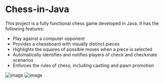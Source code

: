 # Chess-in-Java

This project is a fully functional chess game developed in Java. It has the following features:
* Play against a computer opponent
* Provides a chessboard with visually distinct pieces
* Highlights the squares of possible moves when a piece is selected
* Automatically identifies and notifies players of check and checkmate scenarios
* Enforces the rules of chess, including castling and pawn promotion

![image](https://github.com/user-attachments/assets/f5e56163-7781-4aa9-be94-05fb12a97c64)
![image](https://github.com/user-attachments/assets/82e5a6aa-df1e-432f-b37d-04377ca2e608)
